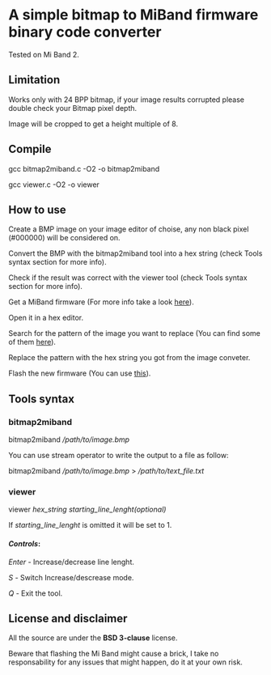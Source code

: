 # **A simple bitmap to MiBand firmware binary code converter**

Tested on Mi Band 2.

## **Limitation**

Works only with 24 BPP bitmap, if your image results corrupted please double check your Bitmap pixel depth.

Image will be cropped to get a height multiple of 8.

## **Compile**

gcc bitmap2miband.c -O2 -o bitmap2miband

gcc viewer.c -O2 -o viewer

## **How to use**

Create a BMP image on your image editor of choise, any non black pixel (#000000) will be considered on.

Convert the BMP with the bitmap2miband tool into a hex string (check Tools syntax section for more info).

Check if the result was correct with the viewer tool (check Tools syntax section for more info).

Get a MiBand firmware (For more info take a look [here](https://github.com/Freeyourgadget/Gadgetbridge/wiki/Mi-Band-2-Firmware-Update)).

Open it in a hex editor.

Search for the pattern of the image you want to replace (You can find some of them [here](https://github.com/berryelectronics/miband-2-fw-editor/blob/master/MiBand2-patternsearcher/MiBand2-patternsearcher/vars.cs)).

Replace the pattern with the hex string you got from the image conveter.

Flash the new firmware (You can use [this](https://github.com/Freeyourgadget/Gadgetbridge)).

## **Tools syntax**

### **bitmap2miband**

bitmap2miband */path/to/image.bmp*

You can use stream operator to write the output to a file as follow:

bitmap2miband */path/to/image.bmp* > */path/to/text_file.txt*

### **viewer**

viewer *hex_string* *starting_line_lenght(optional)*

If *starting_line_lenght* is omitted it will be set to 1.

#### *Controls*:

*Enter* - Increase/decrease line lenght.

*S* - Switch Increase/descrease mode.

*Q* - Exit the tool.


## **License and disclaimer**

All the source are under the **BSD 3-clause** license.

Beware that flashing the Mi Band might cause a brick, I take no responsability for any issues that might happen, do it at your own risk.
